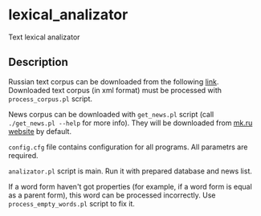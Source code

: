 lexical_analizator
==================

Text lexical analizator

Description
-----------

Russian text corpus can be downloaded from the following [link](http://opencorpora.org/files/export/dict/dict.opcorpora.xml.bz2).
Downloaded text corpus (in xml format) must be processed with `process_corpus.pl` script.

News corpus can be downloaded with `get_news.pl` script (call `./get_news.pl --help` for more info).
They will be downloaded from [mk.ru website](http://www.mk.ru/) by default.

`config.cfg` file contains configuration for all programs. All parametrs are required.

`analizator.pl` script is main. Run it with prepared database and news list.

If a word form haven't got properties (for example, if a word form is equal as a parent form),
this word can be processed incorrectly. Use `process_empty_words.pl` script to fix it.
